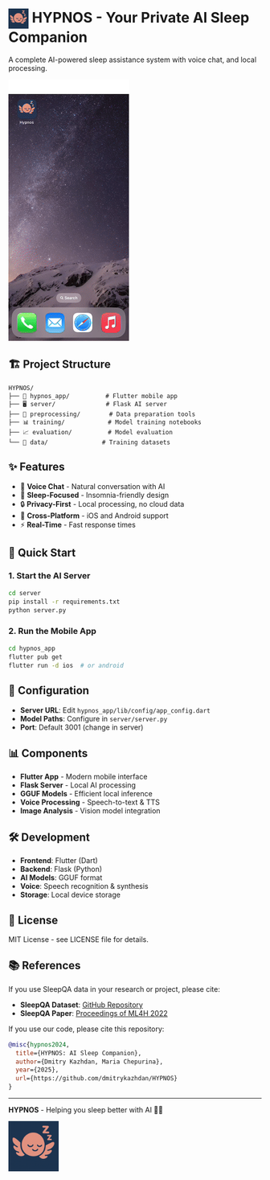 # <img src="assets/hypnos_icon_small.png" alt="icon" width="40" style="vertical-align:middle"> HYPNOS - Your Private AI Sleep Companion

A complete AI-powered sleep assistance system with voice chat, and local processing.

![Demo GIF](assets/intro_clip.gif)


## 🏗️ Project Structure

```
HYPNOS/
├── 📱 hypnos_app/          # Flutter mobile app
├── 🖥️ server/              # Flask AI server  
├── 🔄 preprocessing/        # Data preparation tools
├── 📊 training/            # Model training notebooks
├── 📈 evaluation/          # Model evaluation
└── 📁 data/               # Training datasets
```

## ✨ Features

- 🎤 **Voice Chat** - Natural conversation with AI
- 🌙 **Sleep-Focused** - Insomnia-friendly design
- 🔒 **Privacy-First** - Local processing, no cloud data
- 📱 **Cross-Platform** - iOS and Android support
- ⚡ **Real-Time** - Fast response times

## 🚀 Quick Start

### 1. Start the AI Server
```bash
cd server
pip install -r requirements.txt
python server.py
```

### 2. Run the Mobile App
```bash
cd hypnos_app
flutter pub get
flutter run -d ios  # or android
```

## 🔧 Configuration

- **Server URL**: Edit `hypnos_app/lib/config/app_config.dart`
- **Model Paths**: Configure in `server/server.py`
- **Port**: Default 3001 (change in server)

## 📊 Components

- **Flutter App** - Modern mobile interface
- **Flask Server** - Local AI processing
- **GGUF Models** - Efficient local inference
- **Voice Processing** - Speech-to-text & TTS
- **Image Analysis** - Vision model integration

## 🛠️ Development

- **Frontend**: Flutter (Dart)
- **Backend**: Flask (Python)
- **AI Models**: GGUF format
- **Voice**: Speech recognition & synthesis
- **Storage**: Local device storage

## 📄 License

MIT License - see LICENSE file for details.

## 📚 References

If you use SleepQA data in your research or project, please cite:

- **SleepQA Dataset**: [GitHub Repository](https://github.com/IvaBojic/SleepQA)
- **SleepQA Paper**: [Proceedings of ML4H 2022](https://proceedings.mlr.press/v193/bojic22a.html)

If you use our code, please cite this repository:

```bibtex
@misc{hypnos2024,
  title={HYPNOS: AI Sleep Companion},
  author={Dmitry Kazhdan, Maria Chepurina},
  year={2025},
  url={https://github.com/dmitrykazhdan/HYPNOS}
}
```

---

**HYPNOS** - Helping you sleep better with AI 🌙✨

<img src="assets/hypnos_icon_small.png" alt="icon" width="100" style="vertical-align:middle">
